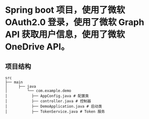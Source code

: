 # Spring boot 项目，使用了微软 OAuth2.0 登录，使用了微软 Graph API 获取用户信息，使用了微软 OneDrive API。

## 项目结构

```
src
├── main
│     ├── java
│         └── com.example.demo
│           ├── AppConfig.java # 配置类
│           ├── controller.java # 控制器
│           ├── DemoApplication.java # 启动类
│           ├── TokenService.java # Token 服务

```

